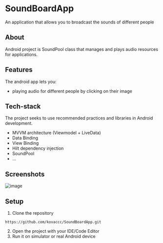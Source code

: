 # SoundBoardApp
An application that allows you to broadcast the sounds of different people

## About
Android project is SoundPool class that manages and plays audio resources for applications.

## Features
The android app lets you:
 - playing audio for different people by clicking on their image 
 
## Tech-stack
The project seeks to use recommended practices and libraries in Android development.
- MVVM architecture (Viewmodel + LiveData)
- Data Binding
- View Binding
- Hilt dependency injection
- SoundPool
- ...

## Screenshots
![image](https://user-images.githubusercontent.com/75457058/128778849-cda1ccc0-fb89-4172-b5aa-098dc6735012.png)

## Setup
1. Clone the repository
```
https://github.com/kovaccc/SoundBoardApp.git
```
2. Open the project with your IDE/Code Editor
3. Run it on simulator or real Android device
